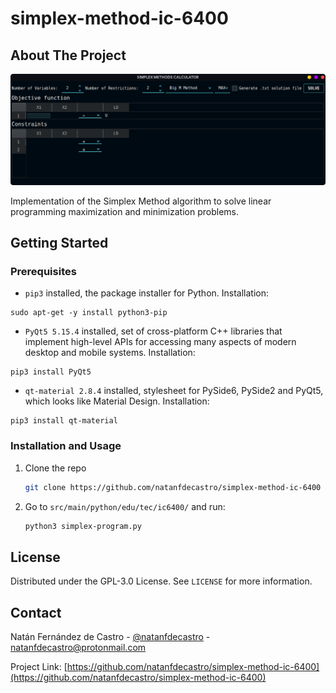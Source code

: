 # simplex-method-ic-6400

<!-- ABOUT THE PROJECT -->
## About The Project


![Product Screen Shot](https://github.com/natanfdecastro/simplex-method-ic-6400/blob/main/src/resources/image.png)

Implementation of the Simplex Method algorithm to solve linear programming maximization and minimization problems. 


<!-- GETTING STARTED -->
## Getting Started

### Prerequisites

* `pip3` installed, the package installer for Python. Installation:
```
sudo apt-get -y install python3-pip
```
* `PyQt5 5.15.4` installed, set of cross-platform C++ libraries that implement high-level APIs for accessing many aspects of modern desktop and mobile systems. Installation:
```
pip3 install PyQt5
```
* `qt-material 2.8.4` installed, stylesheet for PySide6, PySide2 and PyQt5, which looks like Material Design. Installation:
```
pip3 install qt-material
```

### Installation and Usage

1. Clone the repo
   ```sh
   git clone https://github.com/natanfdecastro/simplex-method-ic-6400
   ```
2. Go to `src/main/python/edu/tec/ic6400/` and run:
   ```sh
   python3 simplex-program.py
   ```

<!-- LICENSE -->
## License

Distributed under the  GPL-3.0 License. See `LICENSE` for more information.



<!-- CONTACT -->
## Contact

Natán Fernández de Castro - [@natanfdecastro](https://twitter.com/natanfdecastro) - natanfdecastro@protonmail.com

Project Link: [https://github.com/natanfdecastro/simplex-method-ic-6400](https://github.com/natanfdecastro/simplex-method-ic-6400)
